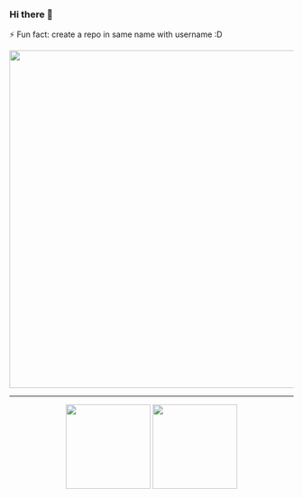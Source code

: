 ### Hi there 👋

⚡ Fun fact: create a repo in same name with username :D

<p align="middle">
  <img width="600" src="https://github-profile-trophy.vercel.app/?username=phucprime&rank=SS,S,AAA,AA,A,B,C&row=1&column=5"/>
</p>

---

<div align="middle">
  <img height="150" src="https://github-readme-stats.vercel.app/api?username=phucprime&count_private=true&include_all_commits=true" />
  <img height="150" src="https://github-readme-stats.vercel.app/api/top-langs/?username=phucprime&layout=compact" />
</div>
